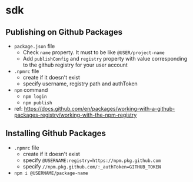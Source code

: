 # sdk

## Publishing on Github Packages
- `package.json` file
   - Check `name` property. It must to be like `@USER/project-name`
   - Add `publishConfig` and `registry` property with value corresponding to the github registry for your user account
- `.npmrc` file
   - create if it doesn't exist
   - specify username, registry path and authToken
- `npm` command
   - `npm login`
   - `npm publish`
- ref: https://docs.github.com/en/packages/working-with-a-github-packages-registry/working-with-the-npm-registry

## Installing Github Packages
- `.npmrc` file
   - create if it doesn't exist
   - specify `@USERNAME:registry=https://npm.pkg.github.com`
   - specify `//npm.pkg.github.com/:_authToken=GITHUB_TOKEN`
- `npm i @USERNAME/package-name`